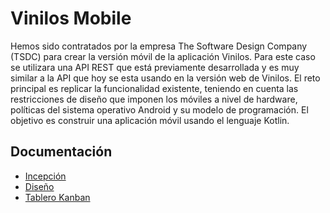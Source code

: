 # Vinilos Mobile

Hemos sido contratados por la empresa The Software Design Company (TSDC) para crear la versión móvil de la aplicación Vinilos. Para este caso se utilizara una API REST que está previamente desarrollada y es muy similar a la API que hoy se esta usando en la versión web de Vinilos. El reto principal es replicar la funcionalidad existente, teniendo en cuenta las restricciones de diseño que imponen los móviles a nivel de hardware, políticas del sistema operativo Android y su modelo de programación. El objetivo es construir una aplicación móvil usando el lenguaje Kotlin.

## Documentación
- [Incepción](https://github.com/andesleodiego24/vinilos-mobile/wiki/Inception)
- [Diseño](https://www.figma.com/file/GOeTqTABwuqAT7UIBKJXLV/Vinilos?type=design&node-id=0-1&mode=design)
- [Tablero Kanban](https://github.com/users/andesleodiego24/projects/1)
